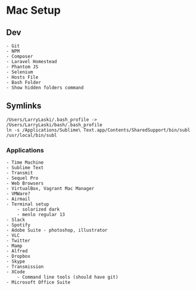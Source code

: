 # Mac Setup

## Dev
	- Git
	- NPM
	- Composer
	- Laravel Homestead
	- Phantom JS
	- Selenium
	- Hosts File
	- Bash Folder
	- Show hidden folders command

## Symlinks

	/Users/LarryLaski/.bash_profile -> /Users/LarryLaski/bash/.bash_profile
	ln -s /Applications/Sublime\ Text.app/Contents/SharedSupport/bin/subl /usr/local/bin/subl

### Applications
	- Time Machine
	- Sublime Text
	- Transmit
	- Sequel Pro
	- Web Browsers
	- VirtualBox, Vagrant Mac Manager
	- VMWare?
	- Airmail
	- Terminal setup
		- solarized dark
		- menlo regular 13
	- Slack
	- Spotify
	- Adobe Suite - photoshop, illustrator
	- VLC
	- Twitter
	- Mamp
	- Alfred
	- Dropbox
	- Skype
	- Transmission
	- XCode
		- Command line tools (should have git)
	- Microsoft Office Suite